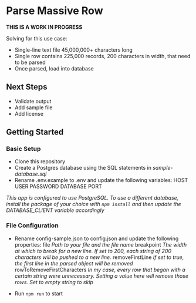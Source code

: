 # Parse Massive Row
__THIS IS A WORK IN PROGRESS__

Solving for this use case:
* Single-line text file 45,000,000+ characters long
* Single row contains 225,000 records, 200 characters in width, that need to be parsed
* Once parsed, load into database

## Next Steps

* Validate output
* Add sample file
* Add license


## Getting Started
### Basic Setup
* Clone this repository
* Create a Postgres database using the SQL statements in _sample-database.sql_
* Rename .env.example to .env and update the following variables:
	HOST
	USER
	PASSWORD
	DATABASE
	PORT

_This app is configured to use PostgreSQL. To use a different database, install the package of your choice with `npm install` and then update the DATABASE_CLIENT variable accordingly_

### File Configuration
* Rename config-sample.json to config.json and update the following properties:
	file _Path to your file and the file name_
	breakpoint _The width at which to break for a new line. If set to 200, each string of 200 characters will be pushed to a new line._
	removeFirstLine _If set to true, the first line in the parsed object will be removed_
	rowToRemoveFirstCharacters _In my case, every row that began with a certain string were unnecessary. Setting a value here will remove those rows. Set to empty string to skip_

* Run `npm run` to start